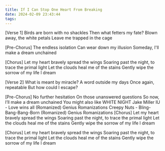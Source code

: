 ```yaml
---
title: If I Can Stop One Heart From Breaking
date: 2024-02-09 23:43:44
tags:
---
```

[Verse 1]
Birds are born with no shackles
Then what fetters my fate?
Blown away, the white petals
Leave me trapped in the cage

[Pre-Chorus]
The endless isolation
Can wear down my illusion
Someday, I'll make a dream unchained

[Chorus]
Let my heart bravely spread the wings
Soaring past the night, to trace the primal light
Let the clouds heal me of the stains
Gently wipe the sorrow of my life
I dream

[Verse 2]
What is meant by miraclе?
A word outside my days
Once again, repеatable
But how could I escape?

[Pre-Chorus]
No further hesitation
On those unanswered questions
So now, I’ll make a dream unchained
You might also like
WHITE NIGHT
Jake Miller
IU - Love wins all (Romanized)
Genius Romanizations
Creepy Nuts - Bling-Bang-Bang-Born (Romanized)
Genius Romanizations
[Chorus]
Let my heart bravely spread the wings
Soaring past the night, to trace the primal light
Let the clouds heal me of the stains
Gently wipe the sorrow of my life
I dream

[Chorus]
Let my heart bravely spread the wings
Soaring past the night, to trace the primal light
Let the clouds heal me of the stains
Gently wipe the sorrow of my life
I dream
